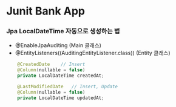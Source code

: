 # Junit Bank App

### Jpa LocalDateTime 자동으로 생성하는 법
- @EnableJpaAuditing (Main 클래스)
- @EntityListeners((AuditingEntityListener.class)) (Entity 클래스)

```java
    @CreatedDate    // Insert
    @Column(nullable = false)
    private LocalDateTime createdAt;

    @LastModifiedDate   // Insert, Update
    @Column(nullable = false)
    private LocalDateTime updatedAt;
```